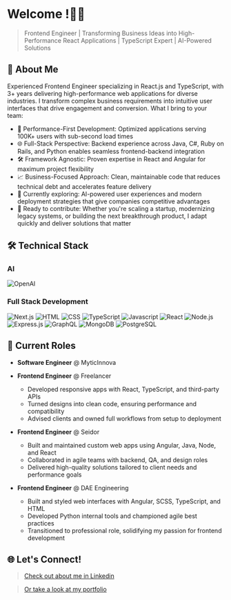 # Welcome !👨‍💻

> Frontend Engineer | Transforming Business Ideas into High-Performance React Applications | TypeScript Expert | AI-Powered Solutions

## 🎯 About Me

Experienced Frontend Engineer specializing in React.js and TypeScript, with 3+ years delivering high-performance web applications for diverse industries. I transform complex business requirements into intuitive user interfaces that drive engagement and conversion.
What I bring to your team:

- 🚀 Performance-First Development: Optimized applications serving 100K+ users with sub-second load times
- 🌐 Full-Stack Perspective: Backend experience across Java, C#, Ruby on Rails, and Python enables seamless frontend-backend integration
- 🛠 Framework Agnostic: Proven expertise in React and Angular for maximum project flexibility
- 📈 Business-Focused Approach: Clean, maintainable code that reduces technical debt and accelerates feature delivery
- 🤖 Currently exploring: AI-powered user experiences and modern deployment strategies that give companies competitive advantages
- 🙌 Ready to contribute: Whether you're scaling a startup, modernizing legacy systems, or building the next breakthrough product, I adapt quickly and deliver solutions that matter
  
## 🛠️ Technical Stack

### AI
![OpenAI](https://img.shields.io/badge/OpenAI-412991?style=for-the-badge&logo=openai&logoColor=white)

### Full Stack Development
![Next.js](https://img.shields.io/badge/Next.js-000000?style=for-the-badge&logo=next.js&logoColor=white)
![HTML](https://img.shields.io/badge/HTML-000000?style=for-the-badge&logo=html&logoColor=white)
![CSS](https://img.shields.io/badge/CSS-000000?style=for-the-badge&logo=css&logoColor=white)
![TypeScript](https://img.shields.io/badge/TypeScript-007ACC?style=for-the-badge&logo=typescript&logoColor=white)
![Javascript](https://img.shields.io/badge/JavaScript-007ACC?style=for-the-badge&logo=javascript&logoColor=white)
![React](https://img.shields.io/badge/React-20232A?style=for-the-badge&logo=react&logoColor=61DAFB)
![Node.js](https://img.shields.io/badge/Node.js-339933?style=for-the-badge&logo=node.js&logoColor=white)
![Express.js](https://img.shields.io/badge/Express.js-000000?style=for-the-badge&logo=express&logoColor=white)
![GraphQL](https://img.shields.io/badge/GraphQL-E10098?style=for-the-badge&logo=graphql&logoColor=white)
![MongoDB](https://img.shields.io/badge/MongoDB-47A248?style=for-the-badge&logo=mongodb&logoColor=white)
![PostgreSQL](https://img.shields.io/badge/PostgreSQL-316192?style=for-the-badge&logo=postgresql&logoColor=white)


## 🌟 Current Roles

- **Software Engineer** @ MyticInnova

- **Frontend Engineer** @ Freelancer
  - Developed responsive apps with React, TypeScript, and third-party APIs
  - Turned designs into clean code, ensuring performance and compatibility
  - Advised clients and owned full workflows from setup to deployment

- **Frontend Engineer** @ Seidor
  - Built and maintained custom web apps using Angular, Java, Node, and React
  - Collaborated in agile teams with backend, QA, and design roles
  - Delivered high-quality solutions tailored to client needs and performance goals

- **Frontend Engineer** @ DAE Engineering
  - Built and styled web interfaces with Angular, SCSS, TypeScript, and HTML
  - Developed Python internal tools and championed agile best practices
  - Transitioned to professional role, solidifying my passion for frontend development

## 🌐 Let's Connect!

>[Check out about me in Linkedin](https://www.linkedin.com/in/valentin-froicu/)

>[Or take a look at my portfolio](https://valentinfroicu.com/)
